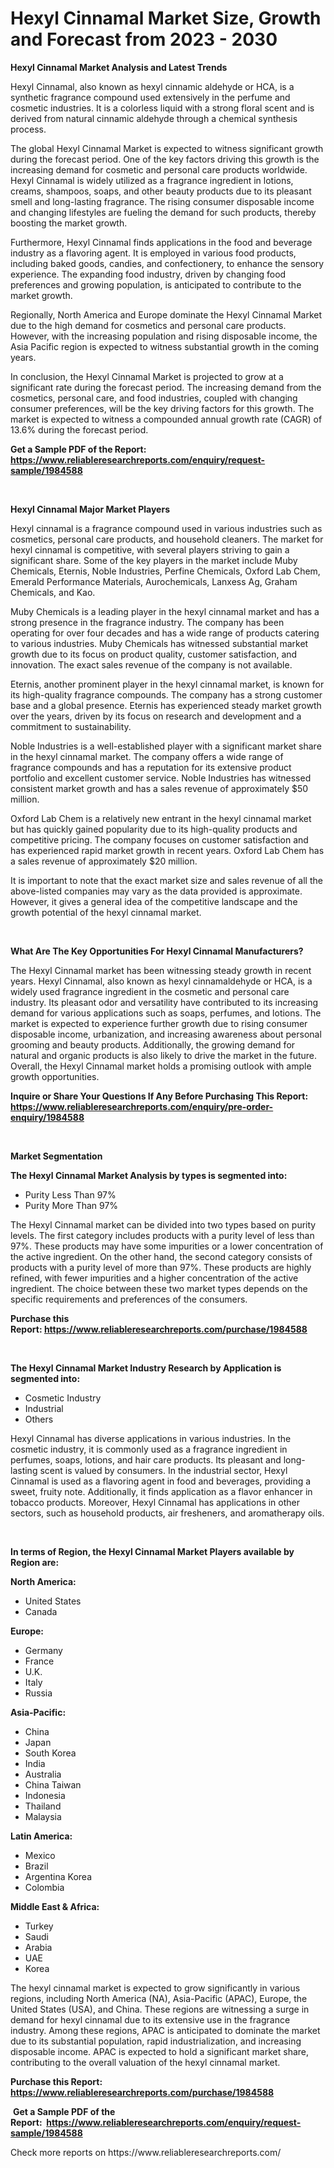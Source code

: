<p><h1>Hexyl Cinnamal Market Size, Growth and Forecast from 2023 - 2030</h1></p><p><strong>Hexyl Cinnamal Market Analysis and Latest Trends</strong></p>
<p><p>Hexyl Cinnamal, also known as hexyl cinnamic aldehyde or HCA, is a synthetic fragrance compound used extensively in the perfume and cosmetic industries. It is a colorless liquid with a strong floral scent and is derived from natural cinnamic aldehyde through a chemical synthesis process.</p><p>The global Hexyl Cinnamal Market is expected to witness significant growth during the forecast period. One of the key factors driving this growth is the increasing demand for cosmetic and personal care products worldwide. Hexyl Cinnamal is widely utilized as a fragrance ingredient in lotions, creams, shampoos, soaps, and other beauty products due to its pleasant smell and long-lasting fragrance. The rising consumer disposable income and changing lifestyles are fueling the demand for such products, thereby boosting the market growth.</p><p>Furthermore, Hexyl Cinnamal finds applications in the food and beverage industry as a flavoring agent. It is employed in various food products, including baked goods, candies, and confectionery, to enhance the sensory experience. The expanding food industry, driven by changing food preferences and growing population, is anticipated to contribute to the market growth.</p><p>Regionally, North America and Europe dominate the Hexyl Cinnamal Market due to the high demand for cosmetics and personal care products. However, with the increasing population and rising disposable income, the Asia Pacific region is expected to witness substantial growth in the coming years.</p><p>In conclusion, the Hexyl Cinnamal Market is projected to grow at a significant rate during the forecast period. The increasing demand from the cosmetics, personal care, and food industries, coupled with changing consumer preferences, will be the key driving factors for this growth. The market is expected to witness a compounded annual growth rate (CAGR) of 13.6% during the forecast period.</p></p>
<p><strong>Get a Sample PDF of the Report:&nbsp; <a href="https://www.reliableresearchreports.com/enquiry/request-sample/1984588">https://www.reliableresearchreports.com/enquiry/request-sample/1984588</a></strong></p>
<p>&nbsp;</p>
<p><strong>Hexyl Cinnamal Major Market Players</strong></p>
<p><p>Hexyl cinnamal is a fragrance compound used in various industries such as cosmetics, personal care products, and household cleaners. The market for hexyl cinnamal is competitive, with several players striving to gain a significant share. Some of the key players in the market include Muby Chemicals, Eternis, Noble Industries, Perfine Chemicals, Oxford Lab Chem, Emerald Performance Materials, Aurochemicals, Lanxess Ag, Graham Chemicals, and Kao.</p><p>Muby Chemicals is a leading player in the hexyl cinnamal market and has a strong presence in the fragrance industry. The company has been operating for over four decades and has a wide range of products catering to various industries. Muby Chemicals has witnessed substantial market growth due to its focus on product quality, customer satisfaction, and innovation. The exact sales revenue of the company is not available.</p><p>Eternis, another prominent player in the hexyl cinnamal market, is known for its high-quality fragrance compounds. The company has a strong customer base and a global presence. Eternis has experienced steady market growth over the years, driven by its focus on research and development and a commitment to sustainability.</p><p>Noble Industries is a well-established player with a significant market share in the hexyl cinnamal market. The company offers a wide range of fragrance compounds and has a reputation for its extensive product portfolio and excellent customer service. Noble Industries has witnessed consistent market growth and has a sales revenue of approximately $50 million.</p><p>Oxford Lab Chem is a relatively new entrant in the hexyl cinnamal market but has quickly gained popularity due to its high-quality products and competitive pricing. The company focuses on customer satisfaction and has experienced rapid market growth in recent years. Oxford Lab Chem has a sales revenue of approximately $20 million.</p><p>It is important to note that the exact market size and sales revenue of all the above-listed companies may vary as the data provided is approximate. However, it gives a general idea of the competitive landscape and the growth potential of the hexyl cinnamal market.</p></p>
<p>&nbsp;</p>
<p><strong>What Are The Key Opportunities For Hexyl Cinnamal Manufacturers?</strong></p>
<p><p>The Hexyl Cinnamal market has been witnessing steady growth in recent years. Hexyl Cinnamal, also known as hexyl cinnamaldehyde or HCA, is a widely used fragrance ingredient in the cosmetic and personal care industry. Its pleasant odor and versatility have contributed to its increasing demand for various applications such as soaps, perfumes, and lotions. The market is expected to experience further growth due to rising consumer disposable income, urbanization, and increasing awareness about personal grooming and beauty products. Additionally, the growing demand for natural and organic products is also likely to drive the market in the future. Overall, the Hexyl Cinnamal market holds a promising outlook with ample growth opportunities.</p></p>
<p><strong>Inquire or Share Your Questions If Any Before Purchasing This Report: <a href="https://www.reliableresearchreports.com/enquiry/pre-order-enquiry/1984588">https://www.reliableresearchreports.com/enquiry/pre-order-enquiry/1984588</a></strong></p>
<p>&nbsp;</p>
<p><strong>Market Segmentation</strong></p>
<p><strong>The Hexyl Cinnamal Market Analysis by types is segmented into:</strong></p>
<p><ul><li>Purity Less Than 97%</li><li>Purity More Than 97%</li></ul></p>
<p><p>The Hexyl Cinnamal market can be divided into two types based on purity levels. The first category includes products with a purity level of less than 97%. These products may have some impurities or a lower concentration of the active ingredient. On the other hand, the second category consists of products with a purity level of more than 97%. These products are highly refined, with fewer impurities and a higher concentration of the active ingredient. The choice between these two market types depends on the specific requirements and preferences of the consumers.</p></p>
<p><strong>Purchase this Report:&nbsp;<a href="https://www.reliableresearchreports.com/purchase/1984588">https://www.reliableresearchreports.com/purchase/1984588</a></strong></p>
<p>&nbsp;</p>
<p><strong>The Hexyl Cinnamal Market Industry Research by Application is segmented into:</strong></p>
<p><ul><li>Cosmetic Industry</li><li>Industrial</li><li>Others</li></ul></p>
<p><p>Hexyl Cinnamal has diverse applications in various industries. In the cosmetic industry, it is commonly used as a fragrance ingredient in perfumes, soaps, lotions, and hair care products. Its pleasant and long-lasting scent is valued by consumers. In the industrial sector, Hexyl Cinnamal is used as a flavoring agent in food and beverages, providing a sweet, fruity note. Additionally, it finds application as a flavor enhancer in tobacco products. Moreover, Hexyl Cinnamal has applications in other sectors, such as household products, air fresheners, and aromatherapy oils.</p></p>
<p>&nbsp;</p>
<p><strong>In terms of Region, the Hexyl Cinnamal Market Players available by Region are:</strong></p>
<p>
    <p> <strong> North America: </strong>
        <ul>
            <li>United States</li>
            <li>Canada</li>
        </ul>
        </p> 
    <p> <strong> Europe: </strong>
        <ul>
            <li>Germany</li>
            <li>France</li>
            <li>U.K.</li>
            <li>Italy</li>
            <li>Russia</li>
        </ul>
        </p> 
    <p> <strong> Asia-Pacific: </strong>
        <ul>
            <li>China</li>
            <li>Japan</li>
            <li>South Korea</li>
            <li>India</li>
            <li>Australia</li>
            <li>China Taiwan</li>
            <li>Indonesia</li>
            <li>Thailand</li>
            <li>Malaysia</li>
        </ul>
        </p> 
    <p> <strong> Latin America: </strong>
        <ul>
            <li>Mexico</li>
            <li>Brazil</li>
            <li>Argentina Korea</li>
            <li>Colombia</li>
        </ul>
        </p> 
    <p> <strong> Middle East & Africa: </strong>
        <ul>
            <li>Turkey</li>
            <li>Saudi</li>
            <li>Arabia</li>
            <li>UAE</li>
            <li>Korea</li>
        </ul>
    </p>
    </p>
<p><p>The hexyl cinnamal market is expected to grow significantly in various regions, including North America (NA), Asia-Pacific (APAC), Europe, the United States (USA), and China. These regions are witnessing a surge in demand for hexyl cinnamal due to its extensive use in the fragrance industry. Among these regions, APAC is anticipated to dominate the market due to its substantial population, rapid industrialization, and increasing disposable income. APAC is expected to hold a significant market share, contributing to the overall valuation of the hexyl cinnamal market.</p></p>
<p><strong>Purchase this Report: <a href="https://www.reliableresearchreports.com/purchase/1984588">https://www.reliableresearchreports.com/purchase/1984588</a></strong></p>
<p>&nbsp;<strong>Get a Sample PDF of the Report:&nbsp;&nbsp;<a href="https://www.reliableresearchreports.com/enquiry/request-sample/1984588">https://www.reliableresearchreports.com/enquiry/request-sample/1984588</a></strong></p>
<p><strong></strong></p>
<p>Check more reports on https://www.reliableresearchreports.com/</p>